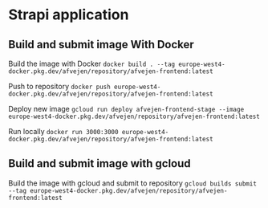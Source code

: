 # Strapi application

## Build and submit image With Docker
Build the image with Docker 
`docker build . --tag europe-west4-docker.pkg.dev/afvejen/repository/afvejen-frontend:latest`

Push to repository
`docker push europe-west4-docker.pkg.dev/afvejen/repository/afvejen-frontend:latest`

Deploy new image
`gcloud run deploy afvejen-frontend-stage --image europe-west4-docker.pkg.dev/afvejen/repository/afvejen-frontend:latest`

Run locally
`docker run 3000:3000 europe-west4-docker.pkg.dev/afvejen/repository/afvejen-frontend:latest`

## Build and submit image with gcloud
Build the image with gcloud and submit to repository
`gcloud builds submit --tag europe-west4-docker.pkg.dev/afvejen/repository/afvejen-frontend:latest`
